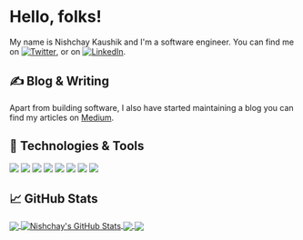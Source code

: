 <!--
**kaushiknishchay/kaushiknishchay** is a ✨ _special_ ✨ repository because its `README.md` (this file) appears on your GitHub profile.

Here are some ideas to get you started:

- 🔭 I’m currently working on ...
- 🌱 I’m currently learning ...
- 👯 I’m looking to collaborate on ...
- 🤔 I’m looking for help with ...
- 💬 Ask me about ...
- 📫 How to reach me: ...
- 😄 Pronouns: ...
- ⚡ Fun fact: ...
-->


# Hello, folks!

My name is Nishchay Kaushik and I'm a software engineer. You can find me on [![Twitter][1.2]][1],  or on [![LinkedIn][3.2]][3].


## &#x270d; Blog & Writing

Apart from building software, I also have started maintaining a blog you can find my articles on [Medium](https://medium.com/@kaushik.tech).

## 🔧 Technologies & Tools
![](https://img.shields.io/badge/OS-Linux-informational?style=flat&logo=linux&logoColor=white&color=2bbc8a)
![](https://img.shields.io/badge/Editor-IntelliJ_Webstorm-informational?style=flat&logo=webstorm&logoColor=white&color=0c4bc9)
![](https://img.shields.io/badge/Code-React-informational?style=flat&logo=react&logoColor=white&color=0c4bc9)
![](https://img.shields.io/badge/Code-Python-informational?style=flat&logo=python&logoColor=white&color=2bbc8a)
![](https://img.shields.io/badge/Code-JavaScript-informational?style=flat&logo=javascript&logoColor=white&color=b0b00b)
![](https://img.shields.io/badge/Code-Golang-informational?style=flat&logo=go&logoColor=white&color=2bbc8a)
![](https://img.shields.io/badge/Tools-Docker-informational?style=flat&logo=docker&logoColor=white&color=2bbc8a)
![](https://img.shields.io/badge/Tools-Kubernetes-informational?style=flat&logo=kubernetes&logoColor=white&color=2bbc8a)

## &#x1f4c8; GitHub Stats

<a href="https://github.com/kaushiknishchay/kaushiknishchay">
  <img align="center" src="https://github-readme-stats.vercel.app/api/top-langs/?layout=compact&langs_count=10&username=kaushiknishchay&hide=html&title_color=1d1f21&text_color=444444&icon_color=444444&bg_color=fdfdfd" />
</a>

<a href="https://github.com/kaushiknishchay/kaushiknishchay">
  <img align="center" src="https://github-readme-stats.vercel.app/api?username=kaushiknishchay&show_icons=true&line_height=27&count_private=true&title_color=1d1f21&text_color=444444&icon_color=0c4bc9&bg_color=fdfdfd" alt="Nishchay's GitHub Stats" />
</a>

<a href="https://github.com/kaushiknishchay/kaushiknishchay.github.io">
  <img align="center" src="https://github-readme-stats.vercel.app/api/pin/?username=kaushiknishchay&repo=kaushiknishchay.github.io&title_color=1d1f21&text_color=444444&icon_color=0c4bc9&bg_color=fdfdfd" />
</a>


<a href="https://github.com/kaushiknishchay/React-Native-Restaurant-App">
  <img align="center" src="https://github-readme-stats.vercel.app/api/pin/?username=kaushiknishchay&repo=React-Native-Restaurant-App&title_color=1d1f21&text_color=444444&icon_color=0c4bc9&bg_color=fdfdfd" />
</a>   

<!-- links to social media icons -->

<!-- icons with padding -->

[1.1]: http://i.imgur.com/tXSoThF.png (twitter icon)
[2.1]: http://i.imgur.com/0o48UoR.png (github icon)

<!-- icons without padding -->

[1.2]: http://i.imgur.com/wWzX9uB.png (twitter icon)
[2.2]: http://i.imgur.com/9I6NRUm.png (github icon)
[3.2]: https://raw.githubusercontent.com/MartinHeinz/MartinHeinz/master/linkedin-3-16.png (LinkedIn icon without padding)


<!-- links to your social media accounts -->

[1]: https://twitter.com/kkaushikkn
[2]: https://github.com/kaushiknishchay
[3]: https://linkedin.com/in/kaushiknishchay
[4]: https://nkaushik.in/


<!-- Resources -->
<!-- Icons: https://simpleicons.org/ -->
<!-- GitHub Stats: https://github.com/anuraghazra/github-readme-stats -->
<!-- Emojis: https://emojipedia.org/emoji/ -->
<!-- HTML Emojis: https://www.fileformat.info/index.htm -->
<!-- Shields: https://shields.io/ -->
<!-- Awesome GitHub Profile README: https://github.com/abhisheknaiidu/awesome-github-profile-readme -->
